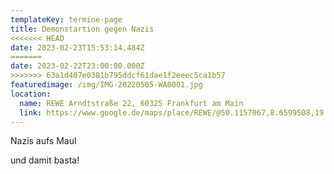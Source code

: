 ```yaml
---
templateKey: termine-page
title: Demonstartion gegen Nazis
<<<<<<< HEAD
date: 2023-02-23T15:53:14.484Z
=======
date: 2023-02-22T23:00:00.000Z
>>>>>>> 63a1d407e0381b795ddcf61dae1f2eeec5ca1b57
featuredimage: /img/IMG-20220505-WA0001.jpg
location:
  name: REWE Arndtstraße 22, 60325 Frankfurt am Main
  link: https://www.google.de/maps/place/REWE/@50.1157067,8.6599508,19.83z/data=!4m5!3m4!1s0x47bd0951a9a80ba3:0x7e1f805df9c9c4ee!8m2!3d50.1156919!4d8.6598403
---
```

Nazis aufs Maul

[](https://duckduckgo.com/?q=bockenheimer+warte&t=ffab&ia=web&iaxm=maps&iai=10328770694044128329)und damit basta!